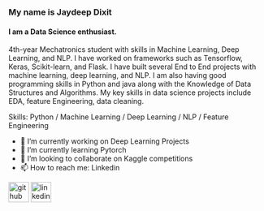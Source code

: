 ### My name is Jaydeep Dixit
#### I am a Data Science enthusiast.
4th-year Mechatronics student with skills in Machine Learning, Deep Learning, and NLP. I have worked on frameworks such as Tensorflow, Keras, Scikit-learn, and Flask. I have built several End to End projects with machine learning, deep learning, and NLP. I am also having good programming skills in Python and java along with the Knowledge of Data Structures and Algorithms.
My key skills in data science projects include EDA, feature Engineering, data cleaning.

Skills: Python / Machine Learning / Deep Learning  / NLP / Feature Engineering 

- 🔭 I’m currently working on Deep Learning Projects  
- 🌱 I’m currently learning Pytorch 
- 👯 I’m looking to collaborate on Kaggle competitions 
- 📫 How to reach me: Linkedin 


[<img src='https://cdn.jsdelivr.net/npm/simple-icons@3.0.1/icons/github.svg' alt='github' height='40'>](https://github.com/https://github.com/Jvdboss7)  [<img src='https://cdn.jsdelivr.net/npm/simple-icons@3.0.1/icons/linkedin.svg' alt='linkedin' height='40'>](https://www.linkedin.com/in/https://www.linkedin.com/in/jaydeep-d-ba1b75a6//)  


